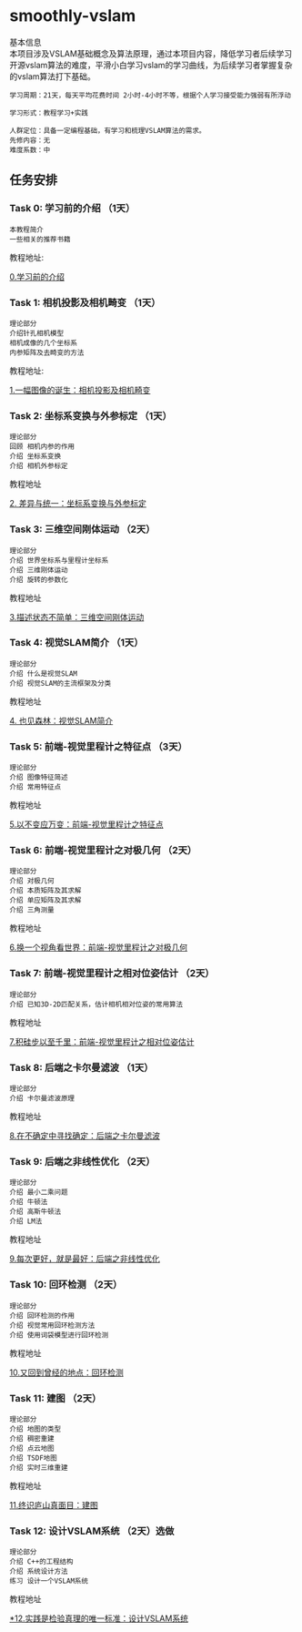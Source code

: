 # smoothly-vslam
基本信息 \
本项目涉及VSLAM基础概念及算法原理，通过本项目内容，降低学习者后续学习开源vslam算法的难度，平滑小白学习vslam的学习曲线，为后续学习者掌握复杂的vslam算法打下基础。

    学习周期：21天，每天平均花费时间 2小时-4小时不等，根据个人学习接受能力强弱有所浮动

    学习形式：教程学习+实践

    人群定位：具备一定编程基础，有学习和梳理VSLAM算法的需求。
    先修内容：无
    难度系数：中

## 任务安排
### Task 0: 学习前的介绍 （1天）

    
    本教程简介
    一些相关的推荐书籍

教程地址:

 [0.学习前的介绍](https://www.yuque.com/u1507140/vslam-hmh/khvqidrxkc0crw0w)

### Task 1: 相机投影及相机畸变 （1天）

    
    理论部分
    介绍针孔相机模型
    相机成像的几个坐标系
    内参矩阵及去畸变的方法
教程地址:

 [1.一幅图像的诞生：相机投影及相机畸变](https://www.yuque.com/u1507140/vslam-hmh/ogc8v31hbzb6efy8)


### Task 2: 坐标系变换与外参标定 （1天）
    理论部分
    回顾 相机内参的作用
    介绍 坐标系变换
    介绍 相机外参标定

教程地址

[2. 差异与统一：坐标系变换与外参标定](https://www.yuque.com/u1507140/vslam-hmh/csqub9k4nax99i19)

### Task 3: 三维空间刚体运动 （2天）
    理论部分
    介绍 世界坐标系与里程计坐标系
    介绍 三维刚体运动
    介绍 旋转的参数化

教程地址

[3.描述状态不简单：三维空间刚体运动](https://www.yuque.com/u1507140/vslam-hmh/pn5az0nwigy51f25)


### Task 4: 视觉SLAM简介 （1天）
    理论部分
    介绍 什么是视觉SLAM
    介绍 视觉SLAM的主流框架及分类

教程地址

[4. 也见森林：视觉SLAM简介](https://www.yuque.com/u1507140/vslam-hmh/xkqtacgm3gg6crk5)


### Task 5: 前端-视觉里程计之特征点 （3天）
    理论部分
    介绍 图像特征简述
    介绍 常用特征点

教程地址

[5.以不变应万变：前端-视觉里程计之特征点](https://www.yuque.com/u1507140/vslam-hmh/rcvyw38lhgchkb6g)

### Task 6: 前端-视觉里程计之对极几何 （2天）
    理论部分
    介绍 对极几何
    介绍 本质矩阵及其求解
    介绍 单应矩阵及其求解
    介绍 三角测量

教程地址

[6.换一个视角看世界：前端-视觉里程计之对极几何](https://www.yuque.com/u1507140/vslam-hmh/yu9032oczfnbnr2y)

### Task 7: 前端-视觉里程计之相对位姿估计 （2天）
    理论部分
    介绍 已知3D-2D匹配关系，估计相机相对位姿的常用算法

教程地址

[7.积硅步以至千里：前端-视觉里程计之相对位姿估计](https://www.yuque.com/u1507140/vslam-hmh/lusyrekv9r5g0q4n)

### Task 8: 后端之卡尔曼滤波 （1天）
    理论部分
    介绍 卡尔曼滤波原理

教程地址

[8.在不确定中寻找确定：后端之卡尔曼滤波](https://www.yuque.com/u1507140/vslam-hmh/fsblfmf5te9egulq)


### Task 9: 后端之非线性优化 （2天）
    理论部分
    介绍 最小二乘问题
    介绍 牛顿法
    介绍 高斯牛顿法
    介绍 LM法

教程地址

[9.每次更好，就是最好：后端之非线性优化](https://www.yuque.com/u1507140/vslam-hmh/swh0g4a0t452pwux)

### Task 10: 回环检测 （2天）
    理论部分
    介绍 回环检测的作用
    介绍 视觉常用回环检测方法
    介绍 使用词袋模型进行回环检测

教程地址

[10.又回到曾经的地点：回环检测](https://www.yuque.com/u1507140/vslam-hmh/mrx3a5aotqr412qe)

### Task 11: 建图 （2天）
    理论部分
    介绍 地图的类型
    介绍 稠密重建
    介绍 点云地图
    介绍 TSDF地图
    介绍 实时三维重建

教程地址

[11.终识庐山真面目：建图](https://www.yuque.com/u1507140/vslam-hmh/ow0woydmogl8wc6n)

### Task 12: 设计VSLAM系统 （2天）选做
    理论部分
    介绍 C++的工程结构
    介绍 系统设计方法
    练习 设计一个VSLAM系统

教程地址

[*12.实践是检验真理的唯一标准：设计VSLAM系统](https://www.yuque.com/u1507140/vslam-hmh/cgl78erifda00hge)